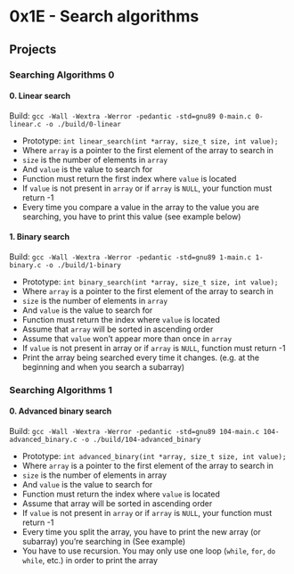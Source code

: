 # 0x1E - Search algorithms

## Projects

### Searching Algorithms 0

#### 0. Linear search

Build: `gcc -Wall -Wextra -Werror -pedantic -std=gnu89 0-main.c 0-linear.c -o ./build/0-linear`

- Prototype: `int linear_search(int *array, size_t size, int value);`
- Where `array` is a pointer to the first element of the array to search in
- `size` is the number of elements in `array`
- And `value` is the value to search for
- Function must return the first index where `value` is located
- If `value` is not present in `array` or if `array` is `NULL`, your function must return -1
- Every time you compare a value in the array to the value you are searching, you have to print this value (see example below)

#### 1. Binary search

Build: `gcc -Wall -Wextra -Werror -pedantic -std=gnu89 1-main.c 1-binary.c -o ./build/1-binary`

- Prototype: `int binary_search(int *array, size_t size, int value);`
- Where `array` is a pointer to the first element of the array to search in
- `size` is the number of elements in `array`
- And `value` is the value to search for
- Function must return the index where `value` is located
- Assume that `array` will be sorted in ascending order
- Assume that `value` won’t appear more than once in `array`
- If `value` is not present in array or if `array` is `NULL`, function must return -1
- Print the array being searched every time it changes. (e.g. at the beginning and when you search a subarray)

### Searching Algorithms 1

#### 0. Advanced binary search

Build: `gcc -Wall -Wextra -Werror -pedantic -std=gnu89 104-main.c 104-advanced_binary.c -o ./build/104-advanced_binary`

- Prototype: `int advanced_binary(int *array, size_t size, int value);`
- Where `array` is a pointer to the first element of the array to search in
- `size` is the number of elements in array
- And `value` is the value to search for
- Function must return the index where `value` is located
- Assume that array will be sorted in ascending order
- If `value` is not present in `array` or if `array` is `NULL`, your function must return -1
- Every time you split the array, you have to print the new array (or subarray) you’re searching in (See example)
- You have to use recursion. You may only use one loop (`while`, `for`, `do` `while`, etc.) in order to print the array
